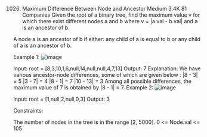 1026. Maximum Difference Between Node and Ancestor
Medium
3.4K
81
Companies
Given the root of a binary tree, find the maximum value v for which there exist different nodes a and b where v = |a.val - b.val| and a is an ancestor of b.

A node a is an ancestor of b if either: any child of a is equal to b or any child of a is an ancestor of b.

 

Example 1:
![image](https://user-images.githubusercontent.com/53161692/206716149-25a1e6f8-edf5-4d35-ad7d-4f3f03243034.png)



Input: root = [8,3,10,1,6,null,14,null,null,4,7,13]
Output: 7
Explanation: We have various ancestor-node differences, some of which are given below :
|8 - 3| = 5
|3 - 7| = 4
|8 - 1| = 7
|10 - 13| = 3
Among all possible differences, the maximum value of 7 is obtained by |8 - 1| = 7.
Example 2:
![image](https://user-images.githubusercontent.com/53161692/206716085-a9dd93c5-efbe-408e-bf18-2fa474b87382.png)


Input: root = [1,null,2,null,0,3]
Output: 3
 

Constraints:

The number of nodes in the tree is in the range [2, 5000].
0 <= Node.val <= 105
